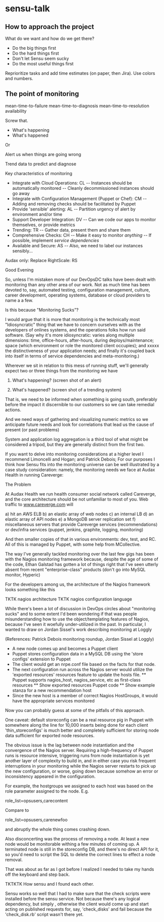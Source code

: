sensu-talk
==========

How to approach the project
---------------------------

What do we want and how do we get there?

- Do the big things first
- Do the hard things first
- Don't let Sensu seem sucky
- Do the most useful things first


Reprioritize tasks and add time estimates (on paper, then Jira).  Use colors and numbers.  

The point of monitoring
-----------------------

mean-time-to-failure
mean-time-to-diagnosis
mean-time-to-resolution
availability

Screw that.

- What's happening
- What's happened

Or

Alert us when things are going wrong

Trend data to predict and diagnose

Key characteristics of monitoring

- Integrate with Cloud Operations: CL
-- Instances should be automatically monitored
-- Cleanly decommissioned instances should go away
- Integrate with Configuration Management (Puppet or Chef): CM
-- Adding and removing checks should be facilitated by Puppet
- Provide 'sensible' alerting: AL
-- Partition urgency of alert by environment and/or time
- Support Developer Integration: DV
-- Can we code our apps to monitor themselves, or provide metrics
- Trending: TR
-- Gather data, present them and share them
- Comprehensive Checks: CH
-- Make it easy to monitor _anything_
-- If possible, implement _service dependencies_
- Available and Secure: AS
-- Also, we need to label our instances sensibly...

Audax only: Replace RightScale: RS




Good Evening

So, unless I'm mistaken more of our DevOpsDC talks have been dealt with
monitoring than any other area of our work.  Not as much time has been
devoted to, say, automated testing, configuration management, culture,
career development, operating systems, database or cloud providers to name a
a few.

Is this because "Monitoring Sucks"?

I would argue that it is more that monitoring is the technically most
"Idiosyncratic" thing that we have to concern ourselves with as the
developers of onlines systems, and the operations folks how run said
software.   (Say why it's more idiosyncratic: varies along multiple
dimensions: time, office-hours, after-hours, during deploys/maintenance; space
(which environment or role the monitored client occupies); and xxxxx the
distinctiveness of your application needs; and finally it's coupled back into
itself in terms of service dependencies and meta-monitoring.)


Wherever we sit in relation to this mess of running stuff, we'll
generally expect two or three things from the monitoring we have

1) What's happening?
(screen shot of an alert)

2) What's happened?
(screen shot of a trending system)

That is, we need to be informed when something is going south, preferably
before the impact it discernible to our customers so we can take remedial
actions. 

And we need ways of gathering and visualizing numeric metrics so we anticipate
future needs and look for correlations that lead us the cause of present (or
past problems)

System and application log aggregation is a third tool of what might be
considered a tripod, but they are generally distinct from the first two.

If you want to delve into monitoring considerations at a higher level I
recommend Limoncelli and Hogan; and Patrick Debois;  For our purposes I think
how Sensu fits into the monitoring universe can be well illustrated by a case
study consideration: namely, the monitoring needs we face at Audax Health in
running Careverge:

The Problem

At Audax Health we run health consumer social network called Careverge, and the
core architecture should be not unfamiliar to most of you.  Web traffic to 
www.careverge.com will 

a) hit an AWS ELB
b) an elastic array of web nodes
c) an internal LB
d) an elastic array of API nodes
e) a MongoDB server replication set
f) miscellaneous servers that provide Careverge services (recommendations) or
dev/infra services (puppet, jenkins, graphite, logging, monitoring)

And then smaller copies of that in various environments:  dev, test, and RC.
All of this is managed by Puppet, with some help from MCollective.

The way I've generally tackled monitoring over the last few gigs has been
with the Nagios monitoring framework because, despite the age of some of the
code, Ethan Galstad has gotten a lot of things right that I've seen utterly
absent from recent "enterprise-class" products (don't go into MySQL monitor,
Hyperic)

For the developers among us, the architecture of the Nagios framework looks
something like this

TKTK nagios architecture
TKTK nagios configuration language

While there's been a lot of discussion in DevOps circles about "monitoring
sucks" and to some extent I'd been wondering if that was people
misunderstanding how to use the object/templating features of Nagios, because
I've seen it woefully under-utilized in the past.  In particular, I wanted to
draw on Jordan Sissel's work describing monitoring at Loggly

(References: Patrick Debois monitoring roundup, Jordan Sissel at Loggly)

* A new node comes up and becomes a Puppet client
* Puppet stores configuration data in a MySQL DB using the 'store configs' extension to Puppet
* The client would get an nrpe.conf file based on the facts for that node.
* The next configuration run across the Nagios server would utilize the
  'exported resources' resources feature to update the hosts file.
** Puppet supports nagios\_host, nagios\_service, etc as first-class resources
** Show exported resources Puppet code
** Show example stanza for a new recommendation host
* Since the new host is a member of correct Nagios HostGroups, it would have
  the appropriate services monitored

Now you can probably guess at some of the pitfalls of this approach.

One caveat: default storeconfig can be a real resource pig in Puppet with
somewhere along the line for 10,000 inserts being done for each client
'thin\_storeconfigs' is much better and completely sufficient for storing
node data sufficient for exported node resources.

The obvious issue is the lag between node instantiation and the convergence of
the Nagios server.  Requiring a high-frequency of Puppet runs is resource
intensive, triggering runs from node instantiation is yet another layer of
complexity to build in, and in either case you risk frequent interruptions in
your monitoring while the Nagios server restarts to pick up the new
configuration, or worse, going down because somehow an error or inconsistency
appeared in the configuration.

For example, the hostgroups we assigned to each host was based on the role
parameter assigned to the node.  E.g.

  role\_list=opsusers,carecontent

Compare to 

  role\_list=opsusers,carenewfoo

and abruptly the whole thing comes crashing down.  

Also disconcerting was the process of removing a node.  At least a new node
would be monitorable withing a few minutes of coming up.  A terminated node is
still in the storeconfig DB, and there's no direct API for it, so you'd need
to script the SQL to delete the correct lines to effect a node removal.

That was about as far as I got before I realized I needed to take my hands off
the keyboard and step back.

TKTKTK How sensu and I found each other.  




Sensu works so well that I had to make sure that the check scripts were
installed before the sensu service. Not because there's any logical
dependency, but simply , otherwise the client would come up and
start acting on published requests for, say, 'check\_disks' and fail because
the 'check\_disk.rb' script wasn't there yet.
